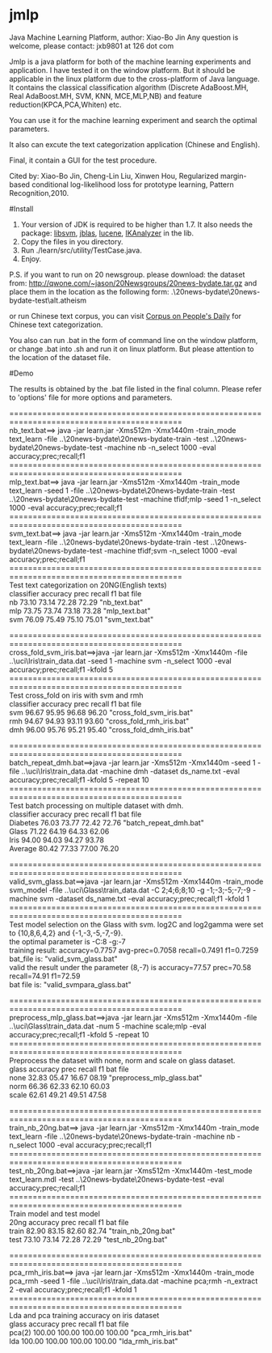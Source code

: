 # jmlp
Java Machine Learning Platform, author: Xiao-Bo Jin  Any question is welcome, please contact: jxb9801 at 126 dot com

Jmlp is a java platform for both of the machine learning experiments and application. I have tested it on the window platform. But it should be applicable in the linux platform due to the cross-platform of Java language. It contains the classical classification algorithm (Discrete AdaBoost.MH, Real AdaBoost.MH, SVM, KNN, MCE,MLP,NB) and feature reduction(KPCA,PCA,Whiten) etc.

You can use it for the machine learning experiment and search the optimal parameters.

It also can excute the text categorization application (Chinese and English).

Final, it contain a GUI for the test procedure.

Cited by: Xiao-Bo Jin, Cheng-Lin Liu, Xinwen Hou, Regularized margin-based conditional log-likelihood loss for prototype learning, Pattern Recognition,2010.


#Install 

1.  Your version of JDK is required to be higher than 1.7. It also needs the package: [libsvm](http://www.csie.ntu.edu.tw/~cjlin/libsvm/), [jblas](http://mikiobraun.github.io/jblas/), [lucene](http://lucene.apache.org/), [IKAnalyzer](http://code.google.com/p/ik-analyzer/) in the lib.
2.  Copy the files in you directory.
3.  Run ./learn/src/utility/TestCase.java.
4.  Enjoy.

P.S. if you want to run on 20 newsgroup. please download:
the dataset from:  http://qwone.com/~jason/20Newsgroups/20news-bydate.tar.gz
and place them in the location as the following form:
.\20news-bydate\20news-bydate-test\alt.atheism <br />

or run Chinese text corpus, you can visit [Corpus on People's Daily](http://www.icl.pku.edu.cn/icl_res/) for Chinese text categorization.


You also can run .bat in the form of command line on the window platform, or change .bat into .sh and run it on linux platform. But please attention to the location of the dataset file.

#Demo 

The results is obtained by the .bat file listed in the final column. Please refer to 'options' file for more options and parameters.

===========================================================================================<br/>
nb_text.bat==>
java -jar learn.jar -Xms512m -Xmx1440m -train_mode text_learn -file  ..\20news-bydate\20news-bydate-train -test ..\20news-bydate\20news-bydate-test -machine nb   -n_select 1000 -eval accuracy;prec;recall;f1
===========================================================================================<br/>
mlp_text.bat==>
java -jar learn.jar -Xms512m -Xmx1440m -train_mode text_learn -seed 1 -file ..\20news-bydate\20news-bydate-train -test ..\20news-bydate\20news-bydate-test -machine tfidf;mlp -seed 1 -n_select 1000 -eval accuracy;prec;recall;f1
===========================================================================================<br/>
svm_text.bat==> java -jar learn.jar -Xms512m -Xmx1440m -train_mode text_learn -file ..\20news-bydate\20news-bydate-train -test ..\20news-bydate\20news-bydate-test -machine tfidf;svm   -n_select 1000 -eval accuracy;prec;recall;f1 <br/>
===========================================================================================<br/>
Test text categorization on 20NG(English texts)<br />
classifier	accuracy	prec	recall	f1	bat file<br />
nb	73.10	73.14	72.28	72.29	"nb_text.bat"<br />
mlp	73.75	73.74	73.18	73.28	"mlp_text.bat"<br />
svm	76.09	75.49	75.10	75.01	"svm_text.bat"<br />

===========================================================================================<br/>
cross_fold_svm_iris.bat==>java -jar learn.jar -Xms512m -Xmx1440m -file ..\uci\Iris\train_data.dat -seed 1 -machine svm   -n_select 1000 -eval accuracy;prec;recall;f1 -kfold 5<br/>
===========================================================================================<br/>
Test cross_fold  on iris with svm and rmh<br />
classifier	accuracy	prec	recall	f1	bat file<br />
svm	96.67	95.95	96.68	96.20	"cross_fold_svm_iris.bat"<br />
rmh	94.67	94.93	93.11	93.60	"cross_fold_rmh_iris.bat"<br />
dmh	96.00	95.76	95.21	95.40	"cross_fold_dmh_iris.bat"<br />

===========================================================================================<br/>
batch_repeat_dmh.bat==>java -jar learn.jar -Xms512m -Xmx1440m -seed 1 -file ..\uci\Iris\train_data.dat -machine dmh -dataset ds_name.txt -eval accuracy;prec;recall;f1 -kfold 5 -repeat 10
===========================================================================================<br/>
Test batch processing on multiple dataset with dmh.<br />
classifier	accuracy	prec	recall	f1	bat file<br />
Diabetes	76.03	73.77	72.42	72.76	"batch_repeat_dmh.bat"<br />
Glass	71.22	64.19	64.33	62.06	<br />
Iris	94.00	94.03	94.27	93.78	<br />
Average 	80.42	77.33	77.00	76.20	<br />

===========================================================================================<br/>
valid_svm_glass.bat==>java -jar learn.jar -Xms512m -Xmx1440m -train_mode svm_model -file ..\uci\Glass\train_data.dat -C 2;4;6;8;10 -g -1;-3;-5;-7;-9  -machine svm -dataset ds_name.txt -eval accuracy;prec;recall;f1 -kfold 1
===========================================================================================<br/>
Test model selection on the Glass with svm. log2C and log2gamma were set to {10,8,6,4,2} and {-1,-3,-5,-7,-9}. <br />
the optimal parameter is  -C:8  -g:-7 <br />
training result:  accuracy=0.7757 avg-prec=0.7058  recall=0.7491  f1=0.7259<br />
bat_file is: "valid_svm_glass.bat"<br />
valid the result under the parameter (8,-7) is accuracy=77.57 prec=70.58 recall=74.91 f1=72.59<br />
bat file is: "valid_svmpara_glass.bat"<br />

===========================================================================================<br/>
preprocess_mlp_glass.bat==>java -jar learn.jar -Xms512m -Xmx1440m -file ..\uci\Glass\train_data.dat -num 5  -machine scale;mlp -eval accuracy;prec;recall;f1 -kfold 5 -repeat 10
===========================================================================================<br/>
Preprocess the dataset with none, norm and scale on glass dataset.<br />
glass	accuracy	prec	recall	f1	bat file<br />
none	32.83	05.47	16.67	08.19	"preprocess_mlp_glass.bat"<br />
norm	66.36	62.33	62.10	60.03	<br />
scale	62.61	49.21	49.51	47.58	<br />

===========================================================================================<br/>
train_nb_20ng.bat==> java -jar learn.jar -Xms512m -Xmx1440m -train_mode text_learn -file ..\20news-bydate\20news-bydate-train  -machine nb   -n_select 1000 -eval accuracy;prec;recall;f1
===========================================================================================<br/>
test_nb_20ng.bat==>java -jar learn.jar -Xms512m -Xmx1440m -test_mode text_learn.mdl -test ..\20news-bydate\20news-bydate-test  -eval accuracy;prec;recall;f1
===========================================================================================<br/>
Train model and test model<br />
20ng	accuracy	prec	recall	f1	bat file<br />
train	82.90	83.15	82.60	82.74	"train_nb_20ng.bat"<br />
test	73.10	73.14	72.28	72.29	"test_nb_20ng.bat"<br />

===========================================================================================<br/>
pca_rmh_iris.bat==> java -jar learn.jar -Xms512m -Xmx1440m -train_mode pca_rmh -seed 1 -file ..\uci\Iris\train_data.dat -machine pca;rmh -n_extract 2 -eval accuracy;prec;recall;f1 -kfold 1
===========================================================================================<br/>
Lda and pca training accuracy on iris dataset <br />
glass	accuracy	prec	recall	f1	bat file<br />
pca(2)	100.00	100.00	100.00	100.00	"pca_rmh_iris.bat"<br />
lda	100.00	100.00	100.00	100.00	"lda_rmh_iris.bat"<br />

